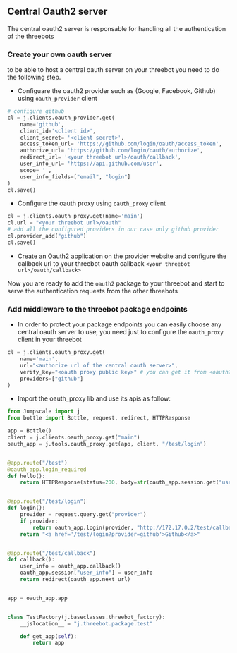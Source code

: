 ## Central Oauth2 server

The central oauth2 server is responsable for handling all the authentication of the threebots 

### Create your own oauth server
to be able to host a central oauth server on your threebot you need to do the following step.
- Configuare the oauth2 provider such as (Google, Facebook, Github) using ```oauth_provider``` client 
```python
# configure github 
cl = j.clients.oauth_provider.get(
    name='github',
    client_id='<client id>', 
    client_secret= '<client secret>', 
    access_token_url= 'https://github.com/login/oauth/access_token', 
    authorize_url= 'https://github.com/login/oauth/authorize', 
    redirect_url= '<your threebot url>/oauth/callback', 
    user_info_url= 'https://api.github.com/user',
    scope= '',
    user_info_fields=["email", "login"]
)
cl.save()
```

- Configure the oauth proxy using ```oauth_proxy``` client
```python
cl = j.clients.oauth_proxy.get(name='main')
cl.url = "<your threebot url>/oauth"
# add all the configured providers in our case only github provider
cl.provider_add("github")
cl.save()
```

- Create an Oauth2 application on the provider website and configure the callback url to your threebot oauth callback ```<your threebot url>/oauth/callback>```

Now you are ready to add the ```oauth2``` package to your threebot and start to serve the authentication requests from the other threebots

### Add middleware to the threebot package endpoints
- In order to protect your package endpoints you can easily choose any central oauth server to use, you need just to configure the ```oauth_proxy``` client in your threebot
```python
cl = j.clients.oauth_proxy.get(
    name='main', 
    url="<authorize url of the central oauth server>",
    verify_key="<oauth proxy public key>" # you can get it from <oauth2 proxy url>/oauth/key
    providers=["github"]
)
```
- Import the oauth_proxy lib and use its apis as follow:
```python
from Jumpscale import j
from bottle import Bottle, request, redirect, HTTPResponse

app = Bottle()
client = j.clients.oauth_proxy.get("main")
oauth_app = j.tools.oauth_proxy.get(app, client, "/test/login")


@app.route("/test")
@oauth_app.login_required
def hello():
    return HTTPResponse(status=200, body=str(oauth_app.session.get("user_info")))


@app.route("/test/login")
def login():
    provider = request.query.get("provider")
    if provider:
        return oauth_app.login(provider, "http://172.17.0.2/test/callback")
    return "<a href='/test/login?provider=github'>Github</a>"


@app.route("/test/callback")
def callback():
    user_info = oauth_app.callback()
    oauth_app.session["user_info"] = user_info
    return redirect(oauth_app.next_url)


app = oauth_app.app


class TestFactory(j.baseclasses.threebot_factory):
    __jslocation__ = "j.threebot.package.test"

    def get_app(self):
        return app

```
